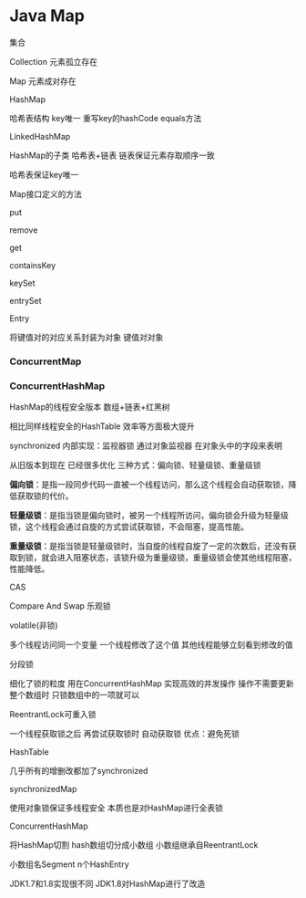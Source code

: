 # Java Map

集合

Collection  元素孤立存在

Map  元素成对存在



HashMap

哈希表结构  key唯一 重写key的hashCode equals方法



LinkedHashMap

HashMap的子类  哈希表+链表   链表保证元素存取顺序一致

哈希表保证key唯一



Map接口定义的方法

put

remove

get

containsKey

keySet

entrySet



Entry

将键值对的对应关系封装为对象   键值对对象





### ConcurrentMap

### ConcurrentHashMap

HashMap的线程安全版本   数组+链表+红黑树

相比同样线程安全的HashTable  效率等方面极大提升







synchronized  内部实现：监视器锁  通过对象监视器  在对象头中的字段来表明

从旧版本到现在 已经很多优化  三种方式：偏向锁、轻量级锁、重量级锁

**偏向锁**：是指一段同步代码一直被一个线程访问，那么这个线程会自动获取锁，降低获取锁的代价。

**轻量级锁**：是指当锁是偏向锁时，被另一个线程所访问，偏向锁会升级为轻量级锁，这个线程会通过自旋的方式尝试获取锁，不会阻塞，提高性能。

**重量级锁**：是指当锁是轻量级锁时，当自旋的线程自旋了一定的次数后，还没有获取到锁，就会进入阻塞状态，该锁升级为重量级锁，重量级锁会使其他线程阻塞，性能降低。



CAS

Compare And Swap  乐观锁



volatile(非锁)

多个线程访问同一个变量   一个线程修改了这个值 其他线程能够立刻看到修改的值



分段锁

细化了锁的粒度 用在ConcurrentHashMap 实现高效的并发操作  操作不需要更新整个数组时 只锁数组中的一项就可以



ReentrantLock可重入锁

一个线程获取锁之后 再尝试获取锁时 自动获取锁    优点：避免死锁



HashTable

几乎所有的增删改都加了synchronized

synchronizedMap

使用对象锁保证多线程安全 本质也是对HashMap进行全表锁

ConcurrentHashMap

将HashMap切割 hash数组切分成小数组  小数组继承自ReentrantLock  

小数组名Segment  n个HashEntry



JDK1.7和1.8实现很不同  JDK1.8对HashMap进行了改造
